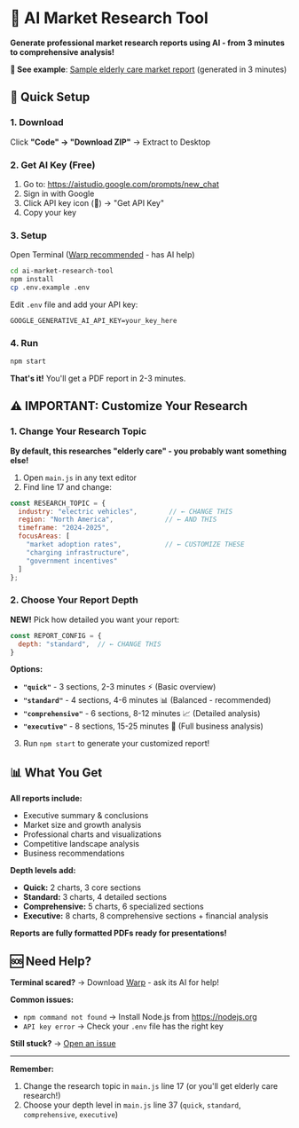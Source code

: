 # 🤖 AI Market Research Tool

**Generate professional market research reports using AI - from 3 minutes to comprehensive analysis!**

**📄 See example**: [Sample elderly care market report](elderly-care-market-research-2025-09-09T23-19-17.pdf) (generated in 3 minutes)

## 🚀 Quick Setup

### 1. Download
Click **"Code" → "Download ZIP"** → Extract to Desktop

### 2. Get AI Key (Free)
1. Go to: https://aistudio.google.com/prompts/new_chat
2. Sign in with Google
3. Click API key icon (🔑) → "Get API Key"
4. Copy your key

### 3. Setup
Open Terminal ([Warp recommended](https://www.warp.dev/terminal) - has AI help)

```bash
cd ai-market-research-tool
npm install
cp .env.example .env
```

Edit `.env` file and add your API key:
```
GOOGLE_GENERATIVE_AI_API_KEY=your_key_here
```

### 4. Run
```bash
npm start
```

**That's it!** You'll get a PDF report in 2-3 minutes.

## ⚠️ IMPORTANT: Customize Your Research

### 1. Change Your Research Topic
**By default, this researches "elderly care" - you probably want something else!**

1. Open `main.js` in any text editor
2. Find line 17 and change:

```javascript
const RESEARCH_TOPIC = {
  industry: "electric vehicles",        // ← CHANGE THIS
  region: "North America",             // ← AND THIS
  timeframe: "2024-2025",
  focusAreas: [
    "market adoption rates",           // ← CUSTOMIZE THESE
    "charging infrastructure",
    "government incentives"
  ]
};
```

### 2. Choose Your Report Depth
**NEW!** Pick how detailed you want your report:

```javascript
const REPORT_CONFIG = {
  depth: "standard",  // ← CHANGE THIS
}
```

**Options:**
- **`"quick"`** - 3 sections, 2-3 minutes ⚡ (Basic overview)
- **`"standard"`** - 4 sections, 4-6 minutes 📊 (Balanced - recommended)  
- **`"comprehensive"`** - 6 sections, 8-12 minutes 📈 (Detailed analysis)
- **`"executive"`** - 8 sections, 15-25 minutes 💼 (Full business analysis)

3. Run `npm start` to generate your customized report!

## 📊 What You Get

**All reports include:**
- Executive summary & conclusions
- Market size and growth analysis  
- Professional charts and visualizations
- Competitive landscape analysis
- Business recommendations

**Depth levels add:**
- **Quick:** 2 charts, 3 core sections
- **Standard:** 3 charts, 4 detailed sections  
- **Comprehensive:** 5 charts, 6 specialized sections
- **Executive:** 8 charts, 8 comprehensive sections + financial analysis

**Reports are fully formatted PDFs ready for presentations!**

## 🆘 Need Help?

**Terminal scared?** → Download [Warp](https://www.warp.dev/terminal) - ask its AI for help!

**Common issues:**
- `npm command not found` → Install Node.js from https://nodejs.org
- `API key error` → Check your `.env` file has the right key

**Still stuck?** → [Open an issue](../../issues)

---

**Remember:** 
1. Change the research topic in `main.js` line 17 (or you'll get elderly care research!)
2. Choose your depth level in `main.js` line 37 (`quick`, `standard`, `comprehensive`, `executive`)